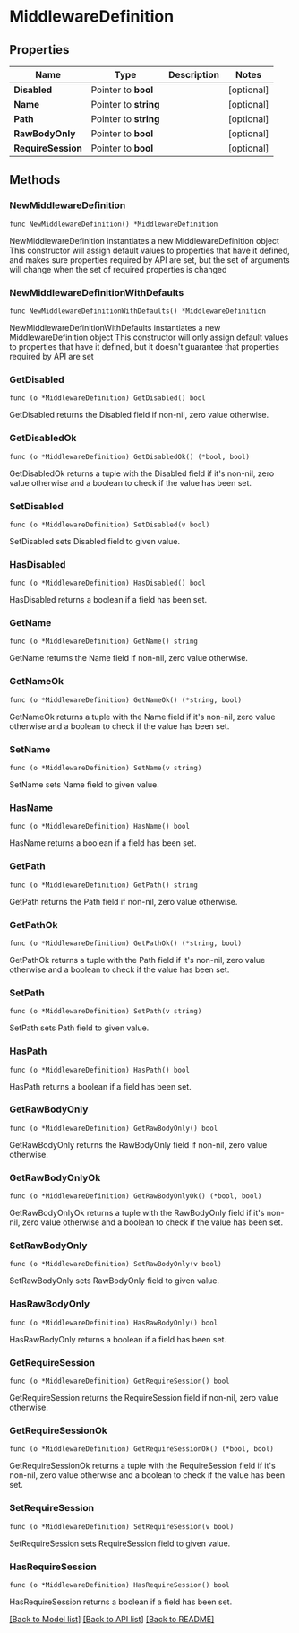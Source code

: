 # MiddlewareDefinition

## Properties

Name | Type | Description | Notes
------------ | ------------- | ------------- | -------------
**Disabled** | Pointer to **bool** |  | [optional] 
**Name** | Pointer to **string** |  | [optional] 
**Path** | Pointer to **string** |  | [optional] 
**RawBodyOnly** | Pointer to **bool** |  | [optional] 
**RequireSession** | Pointer to **bool** |  | [optional] 

## Methods

### NewMiddlewareDefinition

`func NewMiddlewareDefinition() *MiddlewareDefinition`

NewMiddlewareDefinition instantiates a new MiddlewareDefinition object
This constructor will assign default values to properties that have it defined,
and makes sure properties required by API are set, but the set of arguments
will change when the set of required properties is changed

### NewMiddlewareDefinitionWithDefaults

`func NewMiddlewareDefinitionWithDefaults() *MiddlewareDefinition`

NewMiddlewareDefinitionWithDefaults instantiates a new MiddlewareDefinition object
This constructor will only assign default values to properties that have it defined,
but it doesn't guarantee that properties required by API are set

### GetDisabled

`func (o *MiddlewareDefinition) GetDisabled() bool`

GetDisabled returns the Disabled field if non-nil, zero value otherwise.

### GetDisabledOk

`func (o *MiddlewareDefinition) GetDisabledOk() (*bool, bool)`

GetDisabledOk returns a tuple with the Disabled field if it's non-nil, zero value otherwise
and a boolean to check if the value has been set.

### SetDisabled

`func (o *MiddlewareDefinition) SetDisabled(v bool)`

SetDisabled sets Disabled field to given value.

### HasDisabled

`func (o *MiddlewareDefinition) HasDisabled() bool`

HasDisabled returns a boolean if a field has been set.

### GetName

`func (o *MiddlewareDefinition) GetName() string`

GetName returns the Name field if non-nil, zero value otherwise.

### GetNameOk

`func (o *MiddlewareDefinition) GetNameOk() (*string, bool)`

GetNameOk returns a tuple with the Name field if it's non-nil, zero value otherwise
and a boolean to check if the value has been set.

### SetName

`func (o *MiddlewareDefinition) SetName(v string)`

SetName sets Name field to given value.

### HasName

`func (o *MiddlewareDefinition) HasName() bool`

HasName returns a boolean if a field has been set.

### GetPath

`func (o *MiddlewareDefinition) GetPath() string`

GetPath returns the Path field if non-nil, zero value otherwise.

### GetPathOk

`func (o *MiddlewareDefinition) GetPathOk() (*string, bool)`

GetPathOk returns a tuple with the Path field if it's non-nil, zero value otherwise
and a boolean to check if the value has been set.

### SetPath

`func (o *MiddlewareDefinition) SetPath(v string)`

SetPath sets Path field to given value.

### HasPath

`func (o *MiddlewareDefinition) HasPath() bool`

HasPath returns a boolean if a field has been set.

### GetRawBodyOnly

`func (o *MiddlewareDefinition) GetRawBodyOnly() bool`

GetRawBodyOnly returns the RawBodyOnly field if non-nil, zero value otherwise.

### GetRawBodyOnlyOk

`func (o *MiddlewareDefinition) GetRawBodyOnlyOk() (*bool, bool)`

GetRawBodyOnlyOk returns a tuple with the RawBodyOnly field if it's non-nil, zero value otherwise
and a boolean to check if the value has been set.

### SetRawBodyOnly

`func (o *MiddlewareDefinition) SetRawBodyOnly(v bool)`

SetRawBodyOnly sets RawBodyOnly field to given value.

### HasRawBodyOnly

`func (o *MiddlewareDefinition) HasRawBodyOnly() bool`

HasRawBodyOnly returns a boolean if a field has been set.

### GetRequireSession

`func (o *MiddlewareDefinition) GetRequireSession() bool`

GetRequireSession returns the RequireSession field if non-nil, zero value otherwise.

### GetRequireSessionOk

`func (o *MiddlewareDefinition) GetRequireSessionOk() (*bool, bool)`

GetRequireSessionOk returns a tuple with the RequireSession field if it's non-nil, zero value otherwise
and a boolean to check if the value has been set.

### SetRequireSession

`func (o *MiddlewareDefinition) SetRequireSession(v bool)`

SetRequireSession sets RequireSession field to given value.

### HasRequireSession

`func (o *MiddlewareDefinition) HasRequireSession() bool`

HasRequireSession returns a boolean if a field has been set.


[[Back to Model list]](../README.md#documentation-for-models) [[Back to API list]](../README.md#documentation-for-api-endpoints) [[Back to README]](../README.md)



